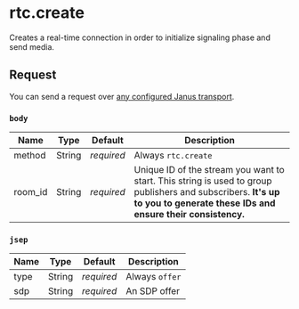 # rtc.create

Creates a real-time connection in order to initialize signaling phase and send media.

## Request

You can send a request over [any configured Janus transport](https://janus.conf.meetecho.com/docs/rest.html).

### `body`

Name    | Type   | Default    | Description
------- | ------ | ---------- | -----------
method  | String | _required_ | Always `rtc.create`
room_id | String | _required_ | Unique ID of the stream you want to start. This string is used to group publishers and subscribers. **It's up to you to generate these IDs and ensure their consistency.**

### `jsep`

Name | Type   | Default    | Description
---- | ------ | ---------- | -----------
type | String | _required_ | Always `offer`
sdp  | String | _required_ | An SDP offer
